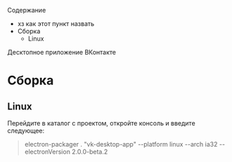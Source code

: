Содержание
* хз как этот пункт назвать 
* Сборка
  * Linux


Десктопное приложение ВКонтакте

# Сборка

## Linux 
Перейдите в каталог с проектом, откройте консоль и введите следующее:
> electron-packager . "vk-desktop-app" --platform linux --arch ia32 --electronVersion 2.0.0-beta.2
